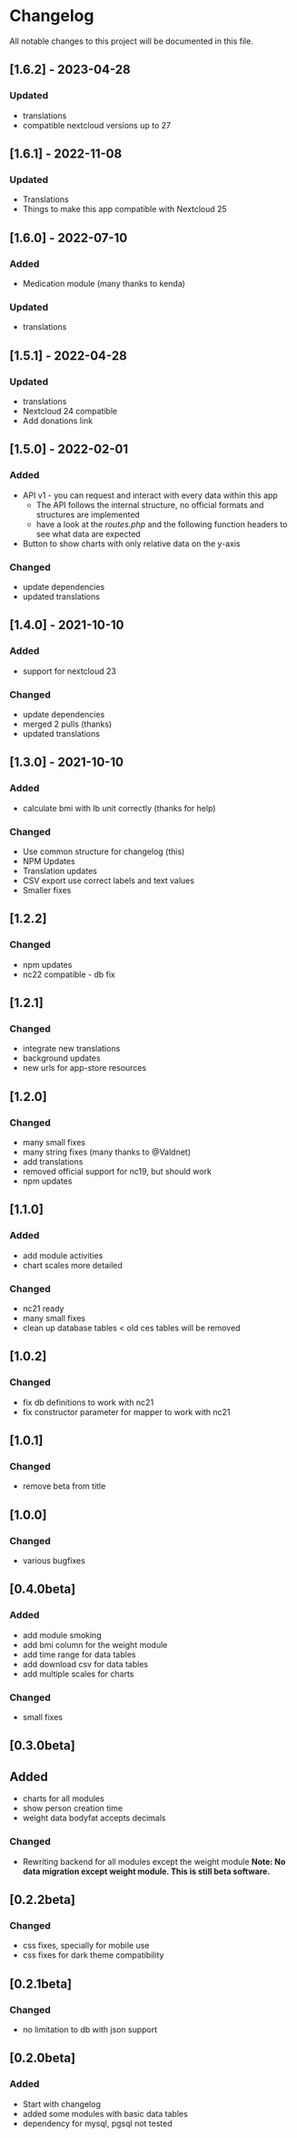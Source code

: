 # Changelog
All notable changes to this project will be documented in this file.

## [1.6.2] - 2023-04-28
### Updated
- translations
- compatible nextcloud versions up to 27

##  [1.6.1] - 2022-11-08
### Updated
- Translations
- Things to make this app compatible with Nextcloud 25

##  [1.6.0] - 2022-07-10
### Added
- Medication module (many thanks to kenda)

### Updated
- translations

##  [1.5.1] - 2022-04-28
### Updated
- translations
- Nextcloud 24 compatible
- Add donations link

##  [1.5.0] - 2022-02-01
### Added
- API v1 - you can request and interact with every data within this app
	- The API follows the internal structure, no official formats and structures are implemented
	- have a look at the *routes.php* and the following function headers to see what data are expected
- Button to show charts with only relative data on the y-axis

### Changed
- update dependencies
- updated translations

##  [1.4.0] - 2021-10-10
### Added
- support for nextcloud 23

### Changed
- update dependencies
- merged 2 pulls (thanks)
- updated translations

##  [1.3.0] - 2021-10-10
### Added
- calculate bmi with lb unit correctly (thanks for help)

### Changed
- Use common structure for changelog (this)
- NPM Updates
- Translation updates
- CSV export use correct labels and text values
- Smaller fixes

## [1.2.2]
### Changed
- npm updates
- nc22 compatible - db fix

## [1.2.1]
### Changed
- integrate new translations
- background updates
- new urls for app-store resources

## [1.2.0]
### Changed
- many small fixes
- many string fixes (many thanks to @Valdnet)
- add translations
- removed official support for nc19, but should work
- npm updates

## [1.1.0]
### Added
- add module activities
- chart scales more detailed

### Changed
- nc21 ready
- many small fixes
- clean up database tables < old ces tables will be removed

## [1.0.2]
### Changed
- fix db definitions to work with nc21
- fix constructor parameter for mapper to work with nc21

## [1.0.1]
### Changed
- remove beta from title

## [1.0.0]
### Changed
- various bugfixes

## [0.4.0beta]
### Added
- add module smoking
- add bmi column for the weight module
- add time range for data tables
- add download csv for data tables
- add multiple scales for charts

### Changed
- small fixes

## [0.3.0beta]
## Added
- charts for all modules
- show person creation time
- weight data bodyfat accepts decimals

### Changed
- Rewriting backend for all modules except the weight module
**Note: No data migration except weight module. This is still beta software.**

## [0.2.2beta]
### Changed
- css fixes, specially for mobile use
- css fixes for dark theme compatibility

## [0.2.1beta]
### Changed
- no limitation to db with json support

## [0.2.0beta]
### Added
- Start with changelog
- added some modules with basic data tables
- dependency for mysql, pgsql not tested
